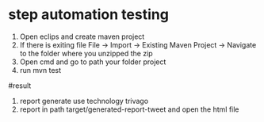 # step automation testing
1. Open eclips and create maven project
2. If there is exiting file File -> Import -> Existing Maven Project -> Navigate to the folder where you unzipped the zip
3. Open cmd and go to path your folder project
4. run mvn test

#result
1. report generate use technology trivago
2. report in path target/generated-report-tweet and open the html file
